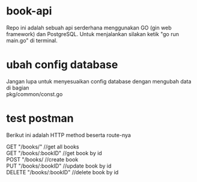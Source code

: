 # book-api
Repo ini adalah sebuah api serderhana menggunakan GO (gin web framework) dan PostgreSQL. Untuk menjalankan silakan ketik "go run main.go" di terminal.

# ubah config database
Jangan lupa untuk menyesuaikan config database dengan mengubah data di bagian  
pkg/common/const.go

# test postman
Berikut ini adalah HTTP method beserta route-nya  
  
GET "/books/"            //get all books  
GET "/books/:bookID"     //get book by id  
POST "/books/            //create book  
PUT "/books/:bookID"     //update book by id  
DELETE "/books/:bookID"  //delete book by id  
